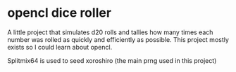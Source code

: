 # opencl dice roller
A little project that simulates d20 rolls and tallies how many times each number was rolled as quickly and efficiently as possible.
This project mostly exists so I could learn about opencl.

Splitmix64 is used to seed xoroshiro (the main prng used in this project)

